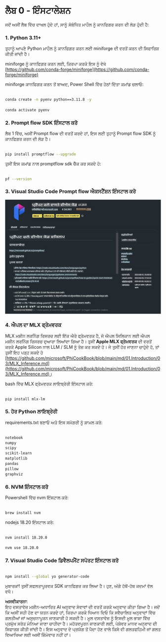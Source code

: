 # **ਲੈਬ 0 - ਇੰਸਟਾਲੇਸ਼ਨ**

ਜਦੋਂ ਅਸੀਂ ਲੈਬ ਵਿੱਚ ਦਾਖਲ ਹੁੰਦੇ ਹਾਂ, ਸਾਨੂੰ ਸੰਬੰਧਿਤ ਮਾਹੌਲ ਨੂੰ ਕਾਨਫਿਗਰ ਕਰਨ ਦੀ ਲੋੜ ਹੁੰਦੀ ਹੈ:

### **1. Python 3.11+**

ਤੁਹਾਨੂੰ ਆਪਣੇ Python ਮਾਹੌਲ ਨੂੰ ਕਾਨਫਿਗਰ ਕਰਨ ਲਈ miniforge ਦੀ ਵਰਤੋਂ ਕਰਨ ਦੀ ਸਿਫਾਰਿਸ਼ ਕੀਤੀ ਜਾਂਦੀ ਹੈ।

miniforge ਨੂੰ ਕਾਨਫਿਗਰ ਕਰਨ ਲਈ, ਕਿਰਪਾ ਕਰਕੇ ਇਸ ਨੂੰ ਵੇਖੋ [https://github.com/conda-forge/miniforge](https://github.com/conda-forge/miniforge)

miniforge ਕਾਨਫਿਗਰ ਕਰਨ ਤੋਂ ਬਾਅਦ, Power Shell ਵਿੱਚ ਹੇਠਾਂ ਦਿੱਤਾ ਕਮਾਂਡ ਚਲਾਓ:

```bash

conda create -n pyenv python==3.11.8 -y

conda activate pyenv

```

### **2. Prompt flow SDK ਇੰਸਟਾਲ ਕਰੋ**

ਲੈਬ 1 ਵਿੱਚ, ਅਸੀਂ Prompt flow ਦੀ ਵਰਤੋਂ ਕਰਦੇ ਹਾਂ, ਇਸ ਲਈ ਤੁਹਾਨੂੰ Prompt flow SDK ਨੂੰ ਕਾਨਫਿਗਰ ਕਰਨ ਦੀ ਲੋੜ ਹੈ।

```bash

pip install promptflow --upgrade

```

ਤੁਸੀਂ ਇਸ ਕਮਾਂਡ ਨਾਲ promptflow sdk ਚੈੱਕ ਕਰ ਸਕਦੇ ਹੋ:

```bash

pf --version

```

### **3. Visual Studio Code Prompt flow ਐਕਸਟੈਂਸ਼ਨ ਇੰਸਟਾਲ ਕਰੋ**

![pf](../../../../../../../../../translated_images/pf_ext.fa065f22e1ee3e67157662d8be5241f346ddd83744045e3406d92b570e8d8b36.pa.png)

### **4. ਐਪਲ ਦਾ MLX ਫ੍ਰੇਮਵਰਕ**

MLX ਮਸ਼ੀਨ ਲਰਨਿੰਗ ਰਿਸਰਚ ਲਈ ਇੱਕ ਐਰੇ ਫ੍ਰੇਮਵਰਕ ਹੈ, ਜੋ ਐਪਲ ਸਿਲਿਕਾਨ ਲਈ ਐਪਲ ਮਸ਼ੀਨ ਲਰਨਿੰਗ ਰਿਸਰਚ ਦੁਆਰਾ ਲਿਆਂਦਾ ਗਿਆ ਹੈ। ਤੁਸੀਂ **Apple MLX ਫ੍ਰੇਮਵਰਕ** ਦੀ ਵਰਤੋਂ ਕਰਕੇ Apple Silicon ਨਾਲ LLM / SLM ਨੂੰ ਤੇਜ਼ ਕਰ ਸਕਦੇ ਹੋ। ਜੇ ਤੁਸੀਂ ਹੋਰ ਜਾਣਨਾ ਚਾਹੁੰਦੇ ਹੋ, ਤਾਂ ਤੁਸੀਂ ਇਹ ਪੜ੍ਹ ਸਕਦੇ ਹੋ [https://github.com/microsoft/PhiCookBook/blob/main/md/01.Introduction/03/MLX_Inference.md](https://github.com/microsoft/PhiCookBook/blob/main/md/01.Introduction/03/MLX_Inference.md)।

bash ਵਿੱਚ MLX ਫ੍ਰੇਮਵਰਕ ਲਾਇਬ੍ਰੇਰੀ ਇੰਸਟਾਲ ਕਰੋ:

```bash

pip install mlx-lm

```

### **5. ਹੋਰ Python ਲਾਇਬ੍ਰੇਰੀ**

requirements.txt ਬਣਾਓ ਅਤੇ ਇਸ ਸਮੱਗਰੀ ਨੂੰ ਸ਼ਾਮਲ ਕਰੋ:

```txt

notebook
numpy 
scipy 
scikit-learn 
matplotlib 
pandas 
pillow 
graphviz

```

### **6. NVM ਇੰਸਟਾਲ ਕਰੋ**

Powershell ਵਿੱਚ nvm ਇੰਸਟਾਲ ਕਰੋ:

```bash

brew install nvm

```

nodejs 18.20 ਇੰਸਟਾਲ ਕਰੋ:

```bash

nvm install 18.20.0

nvm use 18.20.0

```

### **7. Visual Studio Code ਡਿਵੈਲਪਮੈਂਟ ਸਪੋਰਟ ਇੰਸਟਾਲ ਕਰੋ**

```bash

npm install --global yo generator-code

```

ਮੁਬਾਰਕਾਂ! ਤੁਸੀਂ ਸਫਲਤਾਪੂਰਵਕ SDK ਕਾਨਫਿਗਰ ਕਰ ਲਿਆ ਹੈ। ਹੁਣ, ਅੱਗੇ ਹੱਥੋਂ-ਹੱਥ ਕਦਮਾਂ ਵੱਲ ਵਧੋ।

**ਅਸਵੀਕਾਰਨਾ**:  
ਇਹ ਦਸਤਾਵੇਜ਼ ਮਸ਼ੀਨ-ਅਧਾਰਿਤ AI ਅਨੁਵਾਦ ਸੇਵਾਵਾਂ ਦੀ ਵਰਤੋਂ ਕਰਕੇ ਅਨੁਵਾਦ ਕੀਤਾ ਗਿਆ ਹੈ। ਜਦੋਂ ਕਿ ਅਸੀਂ ਸਹੀ ਹੋਣ ਦਾ ਯਤਨ ਕਰਦੇ ਹਾਂ, ਕਿਰਪਾ ਕਰਕੇ ਧਿਆਨ ਦਿਓ ਕਿ ਸਵੈਚਾਲਿਤ ਅਨੁਵਾਦਾਂ ਵਿੱਚ ਗਲਤੀਆਂ ਜਾਂ ਅਸੁਚਨਾਪੂਰਨ ਜਾਣਕਾਰੀ ਹੋ ਸਕਦੀ ਹੈ। ਮੂਲ ਦਸਤਾਵੇਜ਼ ਨੂੰ ਇਸਦੀ ਮੂਲ ਭਾਸ਼ਾ ਵਿੱਚ ਪ੍ਰਮੁੱਖ ਸਰੋਤ ਮੰਨਿਆ ਜਾਣਾ ਚਾਹੀਦਾ ਹੈ। ਮਹੱਤਵਪੂਰਨ ਜਾਣਕਾਰੀ ਲਈ, ਪੇਸ਼ੇਵਰ ਮਾਨਵ ਅਨੁਵਾਦ ਦੀ ਸਿਫਾਰਸ਼ ਕੀਤੀ ਜਾਂਦੀ ਹੈ। ਇਸ ਅਨੁਵਾਦ ਦੇ ਪ੍ਰਯੋਗ ਤੋਂ ਪੈਦਾ ਹੋਣ ਵਾਲੇ ਕਿਸੇ ਵੀ ਗਲਤਫਹਿਮੀ ਜਾਂ ਗਲਤ ਵਿਆਖਿਆ ਲਈ ਅਸੀਂ ਜ਼ਿੰਮੇਵਾਰ ਨਹੀਂ ਹਾਂ।